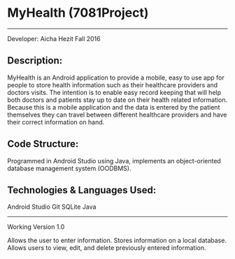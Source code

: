 # MyHealth (7081Project)
--------------
Developer: Aicha Hezit
Fall 2016

Description:
------------
MyHealth is an Android application to provide a mobile, easy to use app for people to store health information such as their healthcare providers and doctors visits. The intention is to enable easy record keeping that will help both doctors and patients stay up to date on their health related information. Because this is a mobile application and the data is entered by the patient themselves they can travel between different healthcare providers and have their correct information on hand.

Code Structure:
---------------
Programmed in Android Studio using Java, implements an object-oriented database management system (OODBMS).

Technologies & Languages Used:
------------------
Android Studio
Git
SQLite
Java

-------------

Working Version 1.0

Allows the user to enter information.
Stores information on a local database.
Allows users to view, edit, and delete previously entered information.
